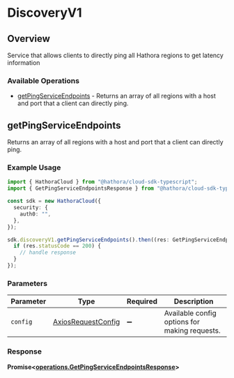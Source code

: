 # DiscoveryV1

## Overview

Service that allows clients to directly ping all Hathora regions to get latency information

### Available Operations

* [getPingServiceEndpoints](#getpingserviceendpoints) - Returns an array of all regions with a host and port that a client can directly ping.

## getPingServiceEndpoints

Returns an array of all regions with a host and port that a client can directly ping.

### Example Usage

```typescript
import { HathoraCloud } from "@hathora/cloud-sdk-typescript";
import { GetPingServiceEndpointsResponse } from "@hathora/cloud-sdk-typescript/dist/sdk/models/operations";

const sdk = new HathoraCloud({
  security: {
    auth0: "",
  },
});

sdk.discoveryV1.getPingServiceEndpoints().then((res: GetPingServiceEndpointsResponse) => {
  if (res.statusCode == 200) {
    // handle response
  }
});
```

### Parameters

| Parameter                                                    | Type                                                         | Required                                                     | Description                                                  |
| ------------------------------------------------------------ | ------------------------------------------------------------ | ------------------------------------------------------------ | ------------------------------------------------------------ |
| `config`                                                     | [AxiosRequestConfig](https://axios-http.com/docs/req_config) | :heavy_minus_sign:                                           | Available config options for making requests.                |


### Response

**Promise<[operations.GetPingServiceEndpointsResponse](../../models/operations/getpingserviceendpointsresponse.md)>**

